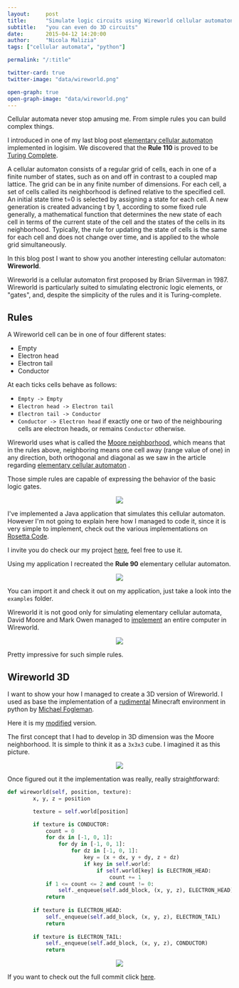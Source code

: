 ```yaml
---
layout:     post
title:      "Simulate logic circuits using Wireworld cellular automaton"
subtitle:   "you can even do 3D circuits"
date:       2015-04-12 14:20:00
author:     "Nicola Malizia"
tags: ["cellular automata", "python"]

permalink: "/:title"

twitter-card: true
twitter-image: "data/wireworld.png"

open-graph: true
open-graph-image: "data/wireworld.png"
---
```


Cellular automata never stop amusing me. From simple rules you can build complex things. 

I introduced in one of my last blog post [elementary cellular automaton](how-to-simulate-elementary-cellular-automaton-on-logisim) implemented in logisim. We discovered that the **Rule 110** is proved to be [Turing Complete](http://en.wikipedia.org/wiki/Turing_completeness). 

A cellular automaton consists of a regular grid of cells, each in one of a finite number of states, such as on and off in contrast to a coupled map lattice. The grid can be in any finite number of dimensions. For each cell, a set of cells called its neighborhood is defined relative to the specified cell. An initial state time t=0 is selected by assigning a state for each cell. A new generation is created advancing t by 1, according to some fixed rule generally, a mathematical function that determines the new state of each cell in terms of the current state of the cell and the states of the cells in its neighborhood. Typically, the rule for updating the state of cells is the same for each cell and does not change over time, and is applied to the whole grid simultaneously.

In this blog post I want to show you another interesting cellular automaton: **Wireworld**. 

Wireworld is a cellular automaton first proposed by Brian Silverman in 1987. Wireworld is particularly suited to simulating electronic logic elements, or "gates", and, despite the simplicity of the rules and it is Turing-complete.

## Rules

A Wireworld cell can be in one of four different states:

- Empty
- Electron head 
- Electron tail
- Conductor 

At each ticks cells behave as follows:

- `Empty -> Empty`
- `Electron head -> Electron tail`
- `Electron tail -> Conductor`
- `Conductor -> Electron head` if exactly one or two of the neighbouring cells are electron heads, or remains `Conductor` otherwise.

Wireworld uses what is called the [Moore neighborhood](http://en.wikipedia.org/wiki/Moore_neighborhood), which means that in the rules above, neighboring means one cell away (range value of one) in any direction, both orthogonal and diagonal as we saw in the article regarding [elementary cellular automaton](how-to-simulate-elementary-cellular-automaton-on-logisim) . 

Those simple rules are capable of expressing the behavior of the basic logic gates.

<p align="center"><img class="img-responsive" src="http://mathworld.wolfram.com/images/gifs/wireworl.gif"></p>

I've implemented a Java application that simulates this cellular automaton. However I'm not going to explain here how I managed to code it, since it is very simple to implement, check out the various implementations on [Rosetta Code](http://rosettacode.org/wiki/Wireworld). 

I invite you do check our my project [here](https://github.com/unnikked/Wireworld), feel free to use it. 

Using my application I recreated the **Rule 90** elementary cellular automaton.

<p align="center"><img class="img-responsive" src="https://unnikked.ga/data/wireworld-rule90.png"></p>

You can import it and check it out on my application, just take a look into the `examples` folder.

Wireworld it is not good only for simulating elementary cellular automata, David Moore and Mark Owen managed to [implement](http://www.quinapalus.com/wi-index.html) an entire computer in Wireworld. 

<p align="center"><img class="img-responsive" src="https://unnikked.ga/data/wireworld-computer.gif"></p>

Pretty impressive for such simple rules. 

## Wireworld 3D

I want to show your how I managed to create a 3D version of Wireworld. I used as base the implementation of a [rudimental](https://github.com/fogleman/Minecraft) Minecraft environment in python by [Michael Fogleman](https://github.com/fogleman).

Here it is my [modified](https://github.com/unnikked-ga/Minecraft) version. 

The first concept that I had to develop in 3D dimension was the Moore neighborhood. It is simple to think it as a `3x3x3` cube. I imagined it as this picture. 

<p align="center"><img class="img-responsive" src="https://unnikked.ga/data/moore-neighborhood-3d.png"></p>

Once figured out it the implementation was really, really straightforward:

```python
def wireworld(self, position, texture):
        x, y, z = position

        texture = self.world[position]

        if texture is CONDUCTOR:
            count = 0
            for dx in [-1, 0, 1]:
                for dy in [-1, 0, 1]:
                    for dz in [-1, 0, 1]:
                        key = (x + dx, y + dy, z + dz)
                        if key in self.world:
                            if self.world[key] is ELECTRON_HEAD:
                                count += 1
            if 1 <= count <= 2 and count != 0:
                self._enqueue(self.add_block, (x, y, z), ELECTRON_HEAD)
            return
                
        if texture is ELECTRON_HEAD:
            self._enqueue(self.add_block, (x, y, z), ELECTRON_TAIL)
            return
                        
        if texture is ELECTRON_TAIL:
            self._enqueue(self.add_block, (x, y, z), CONDUCTOR)
            return
```

<p align="center"><img class="img-responsive" src="https://unnikked.ga/data/wireworld-3d.png"></p>

If you want to check out the full commit click [here](https://github.com/unnikked-ga/Minecraft/commit/7a28e09fd1d51c427adb54ae0d8c85d75a76fcf3). 

